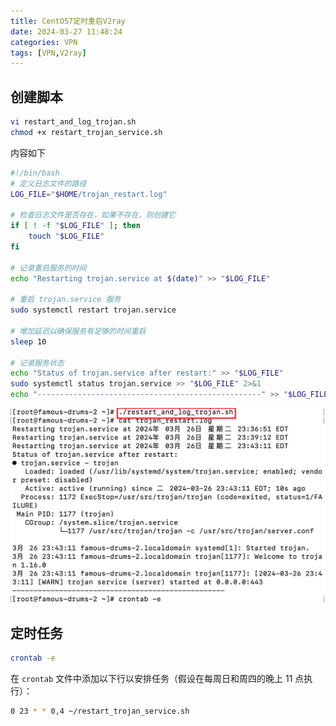 ```yaml
---
title: CentOS7定时重启V2ray
date: 2024-03-27 11:48:24
categories: VPN
tags: [VPN,V2ray]
---
```


## 创建脚本

```bash
vi restart_and_log_trojan.sh
chmod +x restart_trojan_service.sh
```

内容如下

```bash
#!/bin/bash
# 定义日志文件的路径
LOG_FILE="$HOME/trojan_restart.log"

# 检查日志文件是否存在，如果不存在，则创建它
if [ ! -f "$LOG_FILE" ]; then
    touch "$LOG_FILE"
fi

# 记录重启服务的时间
echo "Restarting trojan.service at $(date)" >> "$LOG_FILE"

# 重启 trojan.service 服务
sudo systemctl restart trojan.service

# 增加延迟以确保服务有足够的时间重启
sleep 10

# 记录服务状态
echo "Status of trojan.service after restart:" >> "$LOG_FILE"
sudo systemctl status trojan.service >> "$LOG_FILE" 2>&1
echo "--------------------------------------------------" >> "$LOG_FILE"

```

![image-20240327131650534](./CentOS7定时重启V2ray/image-20240327131650534.png)

## 定时任务

```bash
crontab -e
```

在 `crontab` 文件中添加以下行以安排任务（假设在每周日和周四的晚上 11 点执行）：

```bash
0 23 * * 0,4 ~/restart_trojan_service.sh
```

